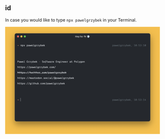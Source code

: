 ## id

In case you would like to type `npx pawelgrzybek` in your Terminal.

![Pawel Grzybek - npx business card - npx pawelgrzybek](card.jpg)
